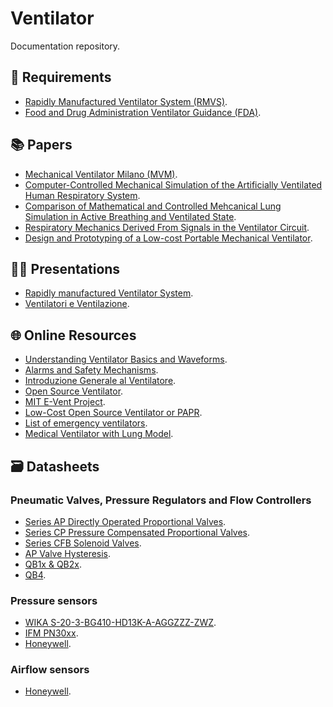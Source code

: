 Ventilator
==========

Documentation repository.

## 📝 Requirements
- [Rapidly Manufactured Ventilator System (RMVS)](./requirements/RMVS001_v3.1.pdf).
- [Food and Drug Administration Ventilator Guidance (FDA)](./requirements/FDA_Ventilators-Enforcement-Guidance.pdf).

## 📚 Papers
- [Mechanical Ventilator Milano (MVM)](./papers/mvm.pdf).
- [Computer-Controlled Mechanical Simulation of the Artificially Ventilated Human Respiratory System](./papers/mesic-2003.pdf).
- [Comparison of Mathematical and Controlled Mehcanical Lung Simulation in Active Breathing and Ventilated State](./papers/pasteka-2018.pdf).
- [Respiratory Mechanics Derived From Signals in the Ventilator Circuit](./papers/lucangelo-2005.pdf).
- [Design and Prototyping of a Low-cost Portable Mechanical Ventilator](./papers/al-husseini-2010.pdf).

## 👨‍🏫 Presentations
- [Rapidly manufactured Ventilator System](./presentations/20200328_Ventilator.pdf).
- [Ventilatori e Ventilazione](./presentations/ventilatori_e_ventilazione.pdf).

## 🌐 Online Resources
- [Understanding Ventilator Basics and Waveforms](https://www.rtmagazine.com/department-management/clinical/understanding-ventilator-basics-ventilator-waveforms).
- [Alarms and Safety Mechanisms](https://oxfordmedicine.com/view/10.1093/med/9780198784975.001.0001/med-9780198784975-chapter-12).
- [Introduzione Generale al Ventilatore](http://manualidimedicina.blogspot.com/2017/02/introduzione-generale-al-ventilatore.html).
- [Open Source Ventilator](https://gitlab.com/open-source-ventilator/OpenLung).
- [MIT E-Vent Project](https://e-vent.mit.edu).
- [Low-Cost Open Source Ventilator or PAPR](https://github.com/jcl5m1/ventilator).
- [List of emergency ventilators](https://github.com/PubInv/covid19-vent-list).
- [Medical Ventilator with Lung Model](https://it.mathworks.com/help/physmod/simscape/examples/medical-ventilator-with-lung-model.html).

## :card_file_box: Datasheets
### Pneumatic Valves, Pressure Regulators and Flow Controllers
- [Series AP Directly Operated Proportional Valves](./datasheets/Series-AP-directly-operated-proportional-valves.pdf).
- [Series CP Pressure Compensated Proportional Valves](./datasheets/Series-CP-pressure-compensated-proportional-valves.pdf).
- [Series CFB Solenoid Valves](./datasheets/Series-CFB-solenoid-valves.pdf).
- [AP Valve Hysteresis](./datasheets/AP-Ø2.4.xlsx).
- [QB1x & QB2x](./datasheets/QBX-Installation-LowFlow.pdf).
- [QB4](.datahseets/QB4-Installation-QB4TANEEZP6BRGV2.pdf).

### Pressure sensors
- [WIKA S-20-3-BG410-HD13K-A-AGGZZZ-ZWZ](./datasheets/DS_PE8161_it_it_49144.pdf).
- [IFM PN30xx](./datasheets/IFMPressureMeter.pdf).
- [Honeywell](./datasheets/honeywell-sensing-pressure.pdf).

### Airflow sensors
- [Honeywell](./datasheets/honeywell-sensing-airflow.pdf).